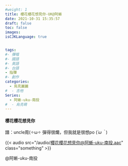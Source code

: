 ```yaml
---
#weight: 1
title: 櫻花櫻花想見你-UK@阿蜥
date: 2021-10-31 15:35:57
draft: false
toc: false
images:
isCJKLanguage: true


tags:
#- 彈唱
#- 國語
#- 英語
#- 台語
- 指彈
#- 創作
categories:
  - 烏克麗麗
#  - 吉他
Series:
  - 阿蜥-uku-南投
#  - 烏克萌
---
```


#### 櫻花櫻花想見你
譜：uncle周(✧ω✧
彈得很爛，但我就是很想po
(*´ω｀*)


{{< audio src="/audio/櫻花櫻花想見你@阿蜥-uku-南投.aac" class="something" >}}
&nbsp;



 @阿蜥-uku-南投
